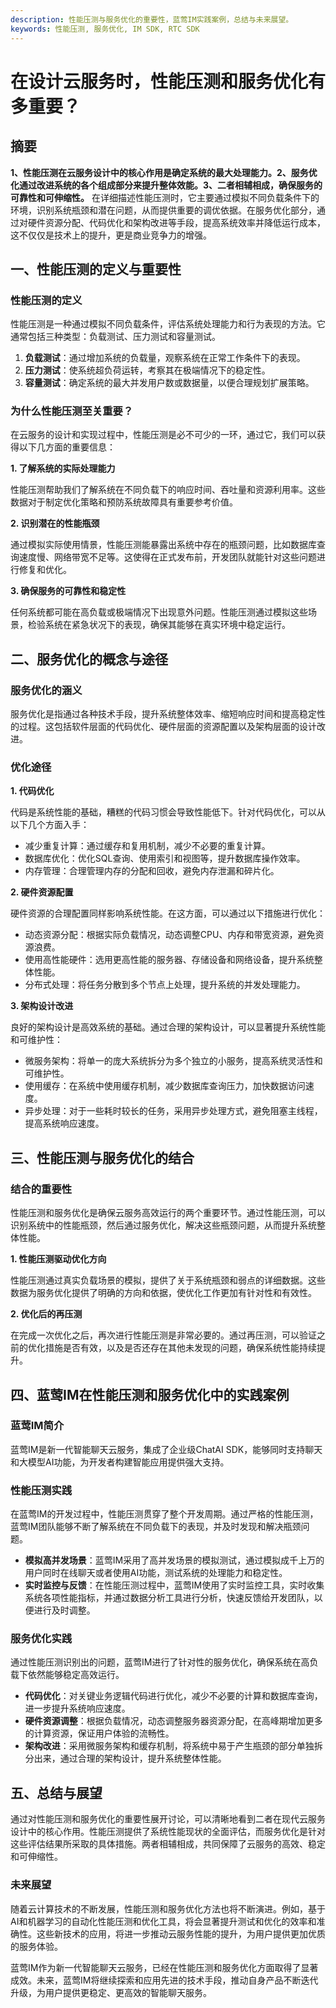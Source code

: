 ```yaml
---
description: 性能压测与服务优化的重要性，蓝莺IM实践案例，总结与未来展望。
keywords: 性能压测, 服务优化, IM SDK, RTC SDK
---
```

# 在设计云服务时，性能压测和服务优化有多重要？

## 摘要

**1、性能压测在云服务设计中的核心作用是确定系统的最大处理能力。2、服务优化通过改进系统的各个组成部分来提升整体效能。3、二者相辅相成，确保服务的可靠性和可伸缩性。** 在详细描述性能压测时，它主要通过模拟不同负载条件下的环境，识别系统瓶颈和潜在问题，从而提供重要的调优依据。在服务优化部分，通过对硬件资源分配、代码优化和架构改进等手段，提高系统效率并降低运行成本，这不仅仅是技术上的提升，更是商业竞争力的增强。

## 一、性能压测的定义与重要性

### 性能压测的定义

性能压测是一种通过模拟不同负载条件，评估系统处理能力和行为表现的方法。它通常包括三种类型：负载测试、压力测试和容量测试。

1. **负载测试**：通过增加系统的负载量，观察系统在正常工作条件下的表现。
2. **压力测试**：使系统超负荷运转，考察其在极端情况下的稳定性。
3. **容量测试**：确定系统的最大并发用户数或数据量，以便合理规划扩展策略。

### 为什么性能压测至关重要？

在云服务的设计和实现过程中，性能压测是必不可少的一环，通过它，我们可以获得以下几方面的重要信息：

**1. 了解系统的实际处理能力**

性能压测帮助我们了解系统在不同负载下的响应时间、吞吐量和资源利用率。这些数据对于制定优化策略和预防系统故障具有重要参考价值。

**2. 识别潜在的性能瓶颈**

通过模拟实际使用情景，性能压测能暴露出系统中存在的瓶颈问题，比如数据库查询速度慢、网络带宽不足等。这使得在正式发布前，开发团队就能针对这些问题进行修复和优化。

**3. 确保服务的可靠性和稳定性**

任何系统都可能在高负载或极端情况下出现意外问题。性能压测通过模拟这些场景，检验系统在紧急状况下的表现，确保其能够在真实环境中稳定运行。

## 二、服务优化的概念与途径

### 服务优化的涵义

服务优化是指通过各种技术手段，提升系统整体效率、缩短响应时间和提高稳定性的过程。这包括软件层面的代码优化、硬件层面的资源配置以及架构层面的设计改进。

### 优化途径

**1. 代码优化**

代码是系统性能的基础，糟糕的代码习惯会导致性能低下。针对代码优化，可以从以下几个方面入手：

- 减少重复计算：通过缓存和复用机制，减少不必要的重复计算。
- 数据库优化：优化SQL查询、使用索引和视图等，提升数据库操作效率。
- 内存管理：合理管理内存的分配和回收，避免内存泄漏和碎片化。

**2. 硬件资源配置**

硬件资源的合理配置同样影响系统性能。在这方面，可以通过以下措施进行优化：

- 动态资源分配：根据实际负载情况，动态调整CPU、内存和带宽资源，避免资源浪费。
- 使用高性能硬件：选用更高性能的服务器、存储设备和网络设备，提升系统整体性能。
- 分布式处理：将任务分散到多个节点上处理，提升系统的并发处理能力。

**3. 架构设计改进**

良好的架构设计是高效系统的基础。通过合理的架构设计，可以显著提升系统性能和可维护性：

- 微服务架构：将单一的庞大系统拆分为多个独立的小服务，提高系统灵活性和可维护性。
- 使用缓存：在系统中使用缓存机制，减少数据库查询压力，加快数据访问速度。
- 异步处理：对于一些耗时较长的任务，采用异步处理方式，避免阻塞主线程，提高系统响应速度。

## 三、性能压测与服务优化的结合

### 结合的重要性

性能压测和服务优化是确保云服务高效运行的两个重要环节。通过性能压测，可以识别系统中的性能瓶颈，然后通过服务优化，解决这些瓶颈问题，从而提升系统整体性能。

**1. 性能压测驱动优化方向**

性能压测通过真实负载场景的模拟，提供了关于系统瓶颈和弱点的详细数据。这些数据为服务优化提供了明确的方向和依据，使优化工作更加有针对性和有效性。

**2. 优化后的再压测**

在完成一次优化之后，再次进行性能压测是非常必要的。通过再压测，可以验证之前的优化措施是否有效，以及是否还存在其他未发现的问题，确保系统性能持续提升。

## 四、蓝莺IM在性能压测和服务优化中的实践案例

### 蓝莺IM简介

蓝莺IM是新一代智能聊天云服务，集成了企业级ChatAI SDK，能够同时支持聊天和大模型AI功能，为开发者构建智能应用提供强大支持。

### 性能压测实践

在蓝莺IM的开发过程中，性能压测贯穿了整个开发周期。通过严格的性能压测，蓝莺IM团队能够不断了解系统在不同负载下的表现，并及时发现和解决瓶颈问题。

- **模拟高并发场景**：蓝莺IM采用了高并发场景的模拟测试，通过模拟成千上万的用户同时在线聊天或者使用AI功能，测试系统的处理能力和稳定性。
- **实时监控与反馈**：在性能压测过程中，蓝莺IM使用了实时监控工具，实时收集系统各项性能指标，并通过数据分析工具进行分析，快速反馈给开发团队，以便进行及时调整。

### 服务优化实践

通过性能压测识别出的问题，蓝莺IM进行了针对性的服务优化，确保系统在高负载下依然能够稳定高效运行。

- **代码优化**：对关键业务逻辑代码进行优化，减少不必要的计算和数据库查询，进一步提升系统响应速度。
- **硬件资源调整**：根据负载情况，动态调整服务器资源分配，在高峰期增加更多的计算资源，保证用户体验的流畅性。
- **架构改进**：采用微服务架构和缓存机制，将系统中易于产生瓶颈的部分单独拆分出来，通过合理的架构设计，提升系统整体性能。

## 五、总结与展望

通过对性能压测和服务优化的重要性展开讨论，可以清晰地看到二者在现代云服务设计中的核心作用。性能压测提供了系统性能现状的全面评估，而服务优化是针对这些评估结果所采取的具体措施。两者相辅相成，共同保障了云服务的高效、稳定和可伸缩性。

### 未来展望

随着云计算技术的不断发展，性能压测和服务优化方法也将不断演进。例如，基于AI和机器学习的自动化性能压测和优化工具，将会显著提升测试和优化的效率和准确性。这些新技术的应用，将进一步推动云服务性能的提升，为用户提供更加优质的服务体验。

蓝莺IM作为新一代智能聊天云服务，已经在性能压测和服务优化方面取得了显著成效。未来，蓝莺IM将继续探索和应用先进的技术手段，推动自身产品不断迭代升级，为用户提供更稳定、更高效的智能聊天服务。
